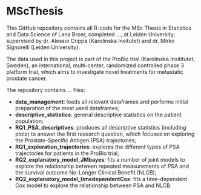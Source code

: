 # MScThesis

This GitHub repository contains all R-code for the MSc Thesis in Statistics and Data Science of Lana Broer, completed ..., at Leiden University; supervised by dr. Alessio Crippa (Karolinska Insitutet) and dr. Mirko Signorelli (Leiden University).

The data used in this project is part of the ProBio trial (Karolinska Insititutet, Sweden), an international, multi-center, randomized controlled phase 3 platform trial, which aims to investigate novel treatments for metastatic prostate cancer.

The repository contains ... files:
* **data_management**: loads all relevant dataframes and performs initial preparation of the most used dataframes;
* **descriptive_statistics**: general descriptive statistics on the patient population;
* **RQ1_PSA_descriptives**: produces all descriptive statistics (including plots) to answer the first research question, which focuses on exploring the Prostate-Specific Antigen (PSA) trajectories;
* **RQ1_exploration_trajectories**: explores the different types of PSA trajectories for patients in the ProBio trial;
* **RQ2_explanatory_model_JMbayes**: fits a number of joint models to explore the relationship between repeated measurements of PSA and the survival outcome No-Longer Clinical Benefit (NLCB);
* **RQ2_explanatory_model_timedependentCox**: fits a time-dependent Cox model to explore the relationship between PSA and NLCB. 

